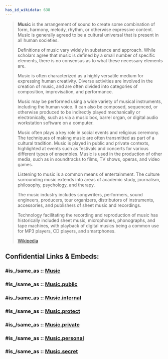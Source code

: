 ```yaml
---
has_id_wikidata: 638 
---
```




> **Music** is the arrangement of sound 
> to create some combination of form, harmony, melody, rhythm, or otherwise expressive content. 
> Music is generally agreed to be a cultural universal that is present in all human societies. 
> 
> Definitions of music vary widely in substance and approach. 
> While scholars agree that music is defined by a small number of specific elements, 
> there is no consensus as to what these necessary elements are. 
> 
> Music is often characterized as a highly versatile medium for expressing human creativity. 
> Diverse activities are involved in the creation of music, and are 
> often divided into categories of composition, improvisation, and performance. 
> 
> Music may be performed using a wide variety of musical instruments, including the human voice. 
> It can also be composed, sequenced, or otherwise 
> produced to be indirectly played mechanically or electronically, 
> such as via a music box, barrel organ, or digital audio workstation software on a computer.
>
> Music often plays a key role in social events and religious ceremony. 
> The techniques of making music are often transmitted as part of a cultural tradition. 
> Music is played in public and private contexts, 
> highlighted at events such as festivals and concerts for various different types of ensembles. 
> Music is used in the production of other media, 
> such as in soundtracks to films, TV shows, operas, and video games.
>
> Listening to music is a common means of entertainment. 
> The culture surrounding music extends into areas of academic study, 
> journalism, philosophy, psychology, and therapy. 
> 
> The music industry includes songwriters, performers, sound engineers, producers, tour organizers, 
> distributors of instruments, accessories, and publishers of sheet music and recordings. 
> 
> Technology facilitating the recording and reproduction of music has historically included 
> sheet music, microphones, phonographs, and tape machines, 
> with playback of digital musics being a common use for MP3 players, CD players, and smartphones.
>
> [Wikipedia](https://en.wikipedia.org/wiki/Music)


## Confidential Links & Embeds: 

### #is_/same_as :: [Music](/_Standards/Society/Communication/Media1/Music.md) 

### #is_/same_as :: [Music.public](/_public/Society/Communication/Media1/Music.public.md) 

### #is_/same_as :: [Music.internal](/_internal/Society/Communication/Media1/Music.internal.md) 

### #is_/same_as :: [Music.protect](/_protect/Society/Communication/Media1/Music.protect.md) 

### #is_/same_as :: [Music.private](/_private/Society/Communication/Media1/Music.private.md) 

### #is_/same_as :: [Music.personal](/_personal/Society/Communication/Media1/Music.personal.md) 

### #is_/same_as :: [Music.secret](/_secret/Society/Communication/Media1/Music.secret.md)

